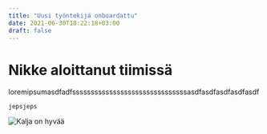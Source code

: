 ```yaml
---
title: "Uusi työntekijä onboardattu"
date: 2021-06-30T18:22:18+03:00
draft: false
---
```


# Nikke aloittanut tiimissä

loremipsumasdfadfsssssssssssssssssssssssssssssssasdfasdfasdfasdfasdf

`jepsjeps`

![Kalja on hyvää](https://cdn.tekniikanmaailma.fi/wp-content/uploads/2018/03/istock-864704442.jpg)
